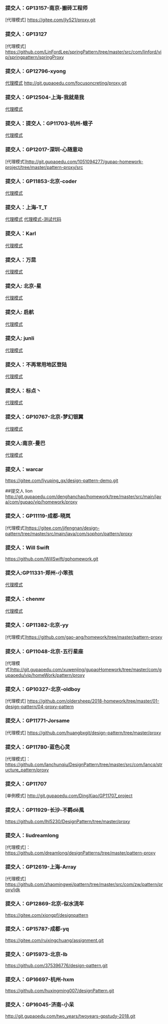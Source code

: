 ### 提交人：GP13157-南京-搬砖工程师
[代理模式] https://gitee.com/jly521/proxy.git

### 提交人：GP13127
[代理模式] https://github.com/LinFordLee/springPattern/tree/master/src/com/linford/vip/springpattern/springProxy

### 提交人：GP12796-xyong
[代理模式](http://git.gupaoedu.com/focusoncreting/proxy.git) http://git.gupaoedu.com/focusoncreting/proxy.git


### 提交人：GP12504-上海-我就是我
[代理模式](http://git.gupaoedu.com/wolaile/wojiushiwo-project/tree/master/pattern/src/proxy)

### 提交人：提交人：GP11703-杭州-蛾子
[代理模式](https://github.com/Crstal/exercise/tree/master/src/com/crystal/pattern/proxy)


### 提交人：GP12017-深圳-心随意动
[代理模式]http://git.gupaoedu.com/1051094277/gupao-homework-project/tree/master/pattern-proxy/src

### 提交人：GP11853-北京-coder
[代理模式](https://github.com/zhuyizhuo/design-patterns/tree/master/src/main/java/com/yizhuo/learning/patterns/proxy)

### 提交人：上海-T_T
[代理模式](http://git.gupaoedu.com/yu_HomeWork/pattern/tree/master/src/main/java/homework/pattern/proxy)
[代理模式-测试代码](http://git.gupaoedu.com/yu_HomeWork/pattern/tree/master/src/test/java/homework/pattern/proxy)

### 提交人：Karl
[代理模式](http://git.gupaoedu.com/Karl/homework/tree/master/proxy)


### 提交人：万昆
[代理模式](http://git.gupaoedu.com/wankun/gupaoedu-vip-pattern-proxy-20180310.git)

### 提交人: 北京-星

[代理模式](https://github.com/yun79831/architectlearn/tree/master/src/main/java/com/learn/patten/proxy)


### 提交人: 启航

[代理模式](https://gitee.com/vartone/proxys)

### 提交人: junli

[代理模式](https://github.com/ljmomo/learn-pattern)

### 提交人：不再常用地区登陆
[代理模式](https://github.com/oukyou/design-pattern/tree/master/design-pattern-proxy)

### 提交人：标点丶
[代理模式](https://gitee.com/duzou/design_pattern/tree/master/src/com/zenghus/proxy)

### 提交人：GP10767-北京-梦幻银翼
[代理模式](http://git.gupaoedu.com/7912135/java-homework-code/tree/master/pattern-proxy)

### 提交人:南京-曼巴
[代理模式](https://github.com/angerze8901/wayofmanba/tree/master/gupaoeduvip/src/main/java/pattern/proxy)

### 提交人：warcar
https://gitee.com/liyuping_gx/design-pattern-demo.git


##提交人 lion
http://git.gupaoedu.com/denghanchao/homework/tree/master/src/main/java/com/gupao/vip/homework/proxy

### 提交人：GP11119-成都-晓岚
[代理模式]https://gitee.com/jifengnan/design-pattern/tree/master/src/main/java/com/sophon/pattern/proxy

### 提交人：Will Swift
https://github.com/WillSwift/gphomework.git

### 提交人:GP11331-郑州-小笨孩
[代理模式](http://git.gupaoedu.com/xiejiashuai/gupao-edu-homework/tree/master/java-design-pattern-porxy)

### 提交人：chenmr
[代理模式](https://github.com/immary/pattern/tree/master/src/com/chenmr/proxy)

### 提交人：GP11382-北京-yy
[代理模式]https://github.com/gao-ang/homework/tree/master/pattern-proxy

### 提交人：GP11048-北京-五行星座
[代理模式]http://git.gupaoedu.com/xuwenjing/gupaoHomework/tree/master/com/gupaoedu/vip/homeWork/pattern/proxy

### 提交人：GP10327-北京-oldboy
[代理模式] https://github.com/oldersheep/2018-homework/tree/master/01-design-pattern/04-proxy-pattern

### 提交人：GP11771-Jorsame
[代理模式] https://github.com/huangbxgit/design-pattern/tree/master/proxy

### 提交人：GP11780-蓝色心灵
[代理模式]：https://github.com/lanchunqiu/DesignPattern/tree/master/src/com/lancq/structure_pattern/proxy
### 提交人：GP11707
[单例模式] http://git.gupaoedu.com/DingXiao/GP11707_project

### 提交人：GP11929-长沙-不羁dě風
https://github.com/lhl5230/DesignPattern/tree/master/proxy

### 提交人：liudreamlong
[代理模式]：https://github.com/dreamlong/designPatterns/tree/master/pattern-proxy
### 提交人：GP12619-上海-Array
[代理模式] https://github.com/zhaomingwei/pattern/tree/master/src/com/zw/pattern/proxy/jdk

### 提交人：GP12869-北京-似水流年
https://gitee.com/xiongpf/designpattern

### 提交人：GP15787-成都-yq
https://gitee.com/ruixingchuang/assignment.git

### 提交人：GP15973-北京-lb
https://github.com/375396776/design-pattern.git

### 提交人：GP16697-杭州-hxm
https://github.com/huxingming007/designPattern.git

### 提交人：GP16045-济南-小呆
http://git.gupaoedu.com/two_years/twoyears-gpstudy-2018.git

